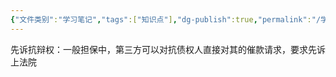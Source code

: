 ```yaml
---
{"文件类别":"学习笔记","tags":["知识点"],"dg-publish":true,"permalink":"/学习笔记studyup/知识点cheese/先诉抗辩权/","dgPassFrontmatter":true,"created":"2024-10-17T08:51:21.684+08:00","updated":"2024-10-17T08:51:24.553+08:00"}
---
```


先诉抗辩权：一般担保中，第三方可以对抗债权人直接对其的催款请求，要求先诉上法院